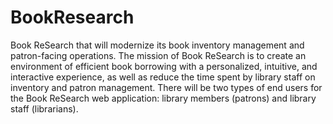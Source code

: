 # BookResearch
Book ReSearch that will modernize its book inventory management and patron-facing operations. The mission of Book ReSearch is to create an environment of efficient book borrowing with a personalized, intuitive, and interactive experience, as well as reduce the time spent by library staff on inventory and patron management. There will be two types of end users for the Book ReSearch web application: library members (patrons) and library staff (librarians).
